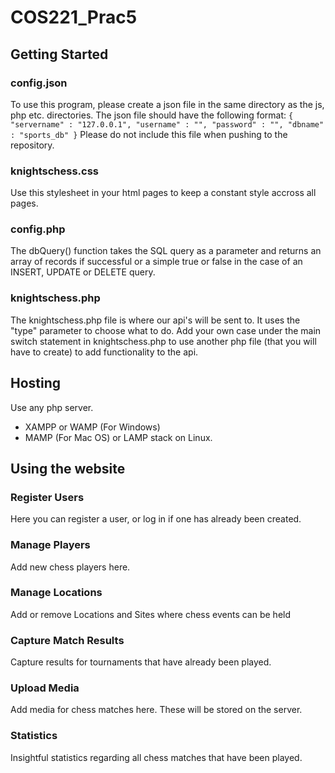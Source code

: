 # **COS221_Prac5**

## **Getting Started**
### config.json

To use this program, please create a json file in the same directory as the js, php etc. directories.
The json file should have the following format:
`{
  "servername" : "127.0.0.1",
  "username" : "",
  "password" : "",
  "dbname" : "sports_db"
}`
Please do not include this file when pushing to the repository.

### knightschess.css

Use this stylesheet in your html pages to keep a constant style accross all pages.

### config.php

The dbQuery() function takes the SQL query as a parameter and returns an array of records if successful or a simple true or false in the case of an INSERT, UPDATE or DELETE query.

### knightschess.php

The knightschess.php file is where our api's will be sent to. 
It uses the "type" parameter to choose what to do.
Add your own case under the main switch statement in knightschess.php to use another php file (that you will have to create) to add functionality to the api.

## **Hosting**

Use any php server.
  - XAMPP or WAMP (For Windows)
  - MAMP (For Mac OS)
or LAMP stack on Linux.

## **Using the website**
### Register Users
Here you can register a user, or log in if one has already been created.

### Manage Players
Add new chess players here.

### Manage Locations
Add or remove Locations and Sites where chess events can be held

### Capture Match Results
Capture results for tournaments that have already been played.

### Upload Media
Add media for chess matches here. These will be stored on the server.

### Statistics
Insightful statistics regarding all chess matches that have been played.